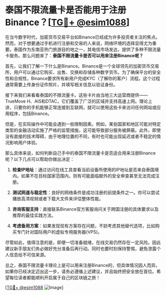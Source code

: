 # 泰国不限流量卡是否能用于注册Binance？[[TG💪+ @esim1088](https://t.me/s/esim1088)]

在当今数字时代，加密货币交易平台如Binance已经成为许多投资者关注的焦点。然而，对于想要通过手机进行注册和交易的人来说，网络环境的选择显得尤为重要。泰国作为东南亚热门旅游目的地之一，其电信市场发达，提供了多种不限流量卡服务。那么问题来了：**泰国不限流量卡是否可以用来注册Binance呢？**

首先，让我们了解一下什么是Binance。Binance是一个全球领先的加密货币交易所，用户可以通过它购买、出售、交换和存储各种数字货币。为了确保平台的安全性和合规性，Binance要求所有新用户完成KYC（了解你的客户）流程。这个过程通常需要上传身份证件照片，并填写相关信息以验证身份。

接下来我们来看看泰国的不限流量卡。这些卡片由当地三大运营商提供——TrueMove H、AIS和DTAC，它们覆盖了广泛的区域并支持高速上网。理论上讲，只要你的手机能够正常连接到互联网，就可以使用这些卡来访问任何网站或应用程序，包括Binance。

但是，在实际操作中可能会遇到一些限制因素。例如，某些国家和地区可能对特定类型的金融活动实施了严格的监管措施，这可能导致部分服务被屏蔽。此外，即使没有直接的技术障碍，由于地理位置的不同，有时也可能出现延迟或者不稳定的情况影响用户体验。

那么具体来说，如何判断自己手中的泰国不限流量卡是否适合用来注册Binance呢？以下几点可以帮助你做出决定：

1. **检查IP地址**：通过访问在线工具查看当前设备所使用的IP地址是否来自泰国境内。如果不在目标国家范围内，则有可能面临额外的安全审查甚至无法完成注册。
   
2. **测试网速与稳定性**：良好的网络条件是成功注册的前提条件之一。你可以尝试播放高清视频或者下载大文件来评估整体性能。
    
3. **咨询客服支持**：直接联系Binance官方客服询问关于跨国注册的具体要求以及推荐的最佳实践方法。
    
4. **考虑备用方案**：如果发现现有方案存在问题，不妨考虑其他替代选项，比如购买专门针对国际用户的虚拟专用服务器(VPS)。

尽管如此，值得注意的是，即便一切准备就绪，在线交易仍然存在一定风险。因此建议新手朋友们务必做好充分准备后再行动。同时也要时刻保持警惕，避免泄露个人信息给不可信来源。

总之，泰国不限流量卡理论上是可以用来注册Binance的，但具体情况因人而异。如果你已经决定迈出这一步，请务必遵循上述建议，并且始终把安全放在首位。希望每位读者都能顺利开启属于自己的区块链之旅！

[[TG💪+ @esim1088](https://t.me/s/esim1088) ![Image](https://i.postimg.cc/4NQfJmqS/Snipaste-2025-05-13-00-14-12.png)]